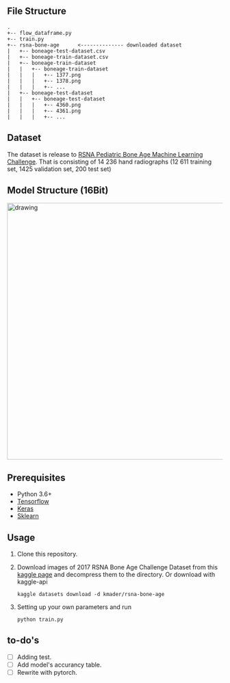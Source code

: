 
## File Structure
```
.
+-- flow_dataframe.py	
+-- train.py
+-- rsna-bone-age      <-------------- downloaded dataset
|   +-- boneage-test-dataset.csv
|   +-- boneage-train-dataset.csv
|   +-- boneage-train-dataset
|   |   +-- boneage-train-dataset
|   |   |   +-- 1377.png
|   |   |   +-- 1378.png
|   |   |   +-- ...
|   +-- boneage-test-dataset
|   |   +-- boneage-test-dataset
|   |   |   +-- 4360.png
|   |   |   +-- 4361.png
|   |   |   +-- ...

```

## Dataset
The dataset is release to [RSNA Pediatric Bone Age Machine Learning Challenge](https://pubs.rsna.org/doi/10.1148/radiol.2018180736). 
That is consisting of 14 236 hand radiographs (12 611 training set, 1425 validation set, 200 test set) 

## Model Structure (16Bit)
<img src="https://www.16bit.ai/static/img/blog/rsna/architecture.png" alt="drawing" width="600"/>

## Prerequisites

- Python 3.6+
- [Tensorflow](https://www.tensorflow.org/)
- [Keras](https://keras.io/)
- [Sklearn](https://scikit-learn.org/)

## Usage

1. Clone this repository.

2. Download images of 2017 RSNA Bone Age Challenge Dataset from this [kaggle page](https://kaggle.com/kmader/rsna-bone-age) and decompress them to the directory. Or download with kaggle-api


    ```kaggle datasets download -d kmader/rsna-bone-age```

3. Setting up your own parameters and run

   `python train.py`

## to-do's
- [ ] Adding test.
- [ ] Add model's accurancy table.
- [ ] Rewrite with pytorch.
